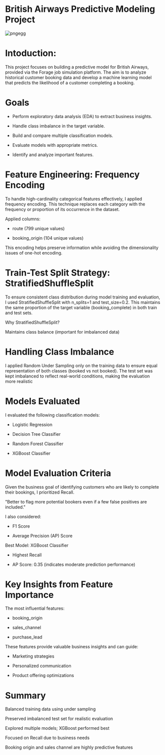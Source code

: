 # British Airways Predictive Modeling Project
![pngegg](https://github.com/user-attachments/assets/43493925-a983-424f-a6e6-c0e07586d2c9)

# Intoduction:

This project focuses on building a predictive model for British Airways, provided via the Forage job simulation platform. The aim is to analyze historical customer booking data and develop a machine learning model that predicts the likelihood of a customer completing a booking.

# Goals

* Perform exploratory data analysis (EDA) to extract business insights.

* Handle class imbalance in the target variable.

* Build and compare multiple classification models.

* Evaluate models with appropriate metrics.

* Identify and analyze important features.

# Feature Engineering: Frequency Encoding

To handle high-cardinality categorical features effectively, I applied frequency encoding. This technique replaces each category with the frequency or proportion of its occurrence in the dataset.

Applied columns:

* route (799 unique values)

* booking_origin (104 unique values)

This encoding helps preserve information while avoiding the dimensionality issues of one-hot encoding.

# Train-Test Split Strategy: StratifiedShuffleSplit

To ensure consistent class distribution during model training and evaluation, I used StratifiedShuffleSplit with n_splits=1 and test_size=0.2. This maintains the same proportion of the target variable (booking_complete) in both train and test sets.

Why StratifiedShuffleSplit?

Maintains class balance (important for imbalanced data)

# Handling Class Imbalance

I applied Random Under Sampling only on the training data to ensure equal representation of both classes (booked vs not booked). The test set was kept imbalanced to reflect real-world conditions, making the evaluation more realistic

# Models Evaluated

I evaluated the following classification models:

* Logistic Regression

* Decision Tree Classifier

* Random Forest Classifier

* XGBoost Classifier

# Model Evaluation Criteria

Given the business goal of identifying customers who are likely to complete their bookings, I prioritized Recall.

"Better to flag more potential bookers even if a few false positives are included."

I also considered:

* F1 Score

* Average Precision (AP) Score

Best Model: XGBoost Classifier

* Highest Recall

* AP Score: 0.35 (indicates moderate prediction performance)

# Key Insights from Feature Importance

The most influential features:

* booking_origin

* sales_channel

* purchase_lead

These features provide valuable business insights and can guide:

* Marketing strategies

* Personalized communication

* Product offering optimizations

# Summary

Balanced training data using under sampling

Preserved imbalanced test set for realistic evaluation

Explored multiple models; XGBoost performed best

Focused on Recall due to business needs

Booking origin and sales channel are highly predictive features

